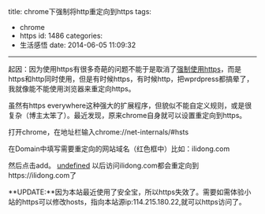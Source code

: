 title: chrome下强制将http重定向到https
tags:
  - chrome
  - https
id: 1486
categories:
  - 生活感悟
date: 2014-06-05 11:09:32
---

起因：因为使用https有很多奇葩的问题不能于是取消了[强制使用https](http://ilidong.com/html/1359.html "保护数据安全，开启全站HTTPS")，而是https和http同时使用，但是有时候https，有时候http，把wprdpress都搞晕了，我就像能不能使用浏览器来重定向https。

虽然有https everywhere这种强大的扩展程序，但貌似不能自定义规则，或是很复杂（博主太笨了）。最近发现，原来chrome自身就可以设置重定向到https。

打开chrome，在地址栏输入chrome://net-internals/#hsts

在Domain中填写需要重定向的网站域名（红色框中）比如：ilidong.com

然后点击add。
[undefined](http://static.ilidong.com/images/chrome-https.png)
以后访问ilidong.com都会重定向到https://ilidong.com了

**UPDATE:**因为本站最近使用了安全宝，所以https失效了。需要如需体验小站的https可以修改hosts，指向本站源ip:114.215.180.22,就可以https访问了。